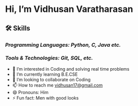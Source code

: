 # Hi, I’m Vidhusan Varatharasan
## 🛠 Skills
 ### *Programming Languages: Python, C, Java etc.*
 ### *Tools & Technologies: Git, SQL, etc.*

 
- 👀 I’m interested in Coding and solving real time problems
- 🌱 I’m currently learning B.E.CSE
- 💞️ I’m looking to collaborate on Coding
- 📫 How to reach me vidhusan17@gmail.com
- 😄 Pronouns: Him
- ⚡ Fun fact: Men with good looks
<!---
vidhusanv17/vidhusanv17 is a ✨ special ✨ repository because its `README.md` (this file) appears on your GitHub profile.
You can click the Preview link to take a look at your changes.
--->
